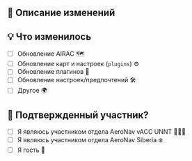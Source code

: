 ## 📝 Описание изменений  
<!--- Опишите, какие изменения вносит этот pull request -->  

## 💡 Что изменилось  
<!--- Зачем нужны эти изменения? -->  
<!--- Чем это будет полезно для вашего FIR/VACC? -->  

- [ ] Обновление AIRAC 🗺️  
- [ ] Обновление карт и настроек (`plugins`) ⚙️  
- [ ] Обновление плагинов 🧩  
- [ ] Обновление настроек/предпочтений 🛠️  
- [ ] Другое 🌍  

## 🤵 Подтвержденный участник?  
<!--- Мы одобрим только те изменения, которые утверждены персоналом -->  
<!--- Выберите **один** из следующих вариантов - не выбирайте все. -->  
<!--- Используйте `x` для выбора: Например, [x] - означает выбранный вариант. -->  

- [ ] Я являюсь участником отдела AeroNav vACC UNNT 👨🏻‍💻  
- [ ] Я являюсь участником отдела AeroNav Siberia ❄️  
- [ ] Я гость 👀
